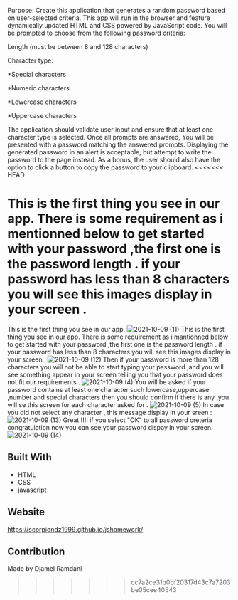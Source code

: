 Purpose:
Create this application that generates a random password based on user-selected criteria. This app will run in the browser and feature dynamically updated HTML and CSS powered by JavaScript code.
You will be prompted to choose from the following password criteria:

Length (must be between 8 and 128 characters)

Character type:


*Special characters 

*Numeric characters

*Lowercase characters

*Uppercase characters

The application should validate user input and ensure that at least one character type is selected. Once all prompts are answered, You will be presented with a password matching the answered prompts. Displaying the generated password in an alert is acceptable, but attempt to write the password to the page instead. As a bonus, the user should also have the option to click a button to copy the password to your clipboard.
<<<<<<< HEAD

This is the first thing you see in our app.
There is some requirement as i mentionned below to get started with your password ,the first one is the password length .
if your password has less than 8 characters you will see this images display in your screen .
=======
This is the first thing you see in our app.
![2021-10-09 (11)](https://user-images.githubusercontent.com/84550325/136678516-6c6b4324-7dfa-417d-898a-8da6041c74a7.png)
This is the first thing you see in our app.
There is some requirement as i mantionned below to get started with your password ,the first one is the password length .
if your password has less than 8 characters you will see this images display in your screen .
![2021-10-09 (12)](https://user-images.githubusercontent.com/84550325/136679027-727762cb-d5d1-46ea-9a02-ea247de1d538.png)
Then if your password is more than 128 characters you will not be able to start typing  your password ,and you will see something appear in your screen telling you that your password does not fit our requirements .
![2021-10-09 (4)](https://user-images.githubusercontent.com/84550325/136679258-1d0bc949-540e-47d2-8d94-93d212bb71a9.png)
You will be asked if your password contains at least one character such lowercase,uppercase ,number and special characters then you should  confirm if there is any  ,you will se this screen for each character asked for .
![2021-10-09 (5)](https://user-images.githubusercontent.com/84550325/136679393-1a3c355a-1ab0-4fb3-8163-c5e48619312f.png)
In case you did not select any character , this message display in your sreen :
![2021-10-09 (13)](https://user-images.githubusercontent.com/84550325/136679691-0d7ae24a-c154-4539-9031-34cdf0ef98de.png)
Great !!!! if you select "OK" to all password creteria congratulation now you can see your password dispay in your screen.
![2021-10-09 (14)](https://user-images.githubusercontent.com/84550325/136679831-e16a36fb-4b16-4571-93c7-97b70b8586df.png)
## Built With
* HTML
* CSS
* javascript

## Website
https://scorpiondz1999.github.io/jshomework/

## Contribution
Made by Djamel Ramdani
>>>>>>> cc7a2ce31b0bf20317d43c7a7203be05cee40543
